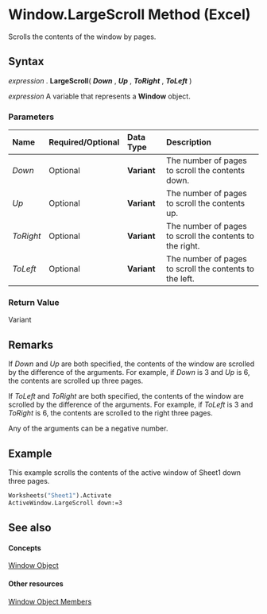 
# Window.LargeScroll Method (Excel)

Scrolls the contents of the window by pages.


## Syntax

 _expression_ . **LargeScroll**( **_Down_** , **_Up_** , **_ToRight_** , **_ToLeft_** )

 _expression_ A variable that represents a **Window** object.


### Parameters



|**Name**|**Required/Optional**|**Data Type**|**Description**|
|:-----|:-----|:-----|:-----|
| _Down_|Optional| **Variant**|The number of pages to scroll the contents down.|
| _Up_|Optional| **Variant**|The number of pages to scroll the contents up.|
| _ToRight_|Optional| **Variant**|The number of pages to scroll the contents to the right.|
| _ToLeft_|Optional| **Variant**|The number of pages to scroll the contents to the left.|

### Return Value

Variant


## Remarks

If  _Down_ and _Up_ are both specified, the contents of the window are scrolled by the difference of the arguments. For example, if _Down_ is 3 and _Up_ is 6, the contents are scrolled up three pages.

If  _ToLeft_ and _ToRight_ are both specified, the contents of the window are scrolled by the difference of the arguments. For example, if _ToLeft_ is 3 and _ToRight_ is 6, the contents are scrolled to the right three pages.

Any of the arguments can be a negative number.


## Example

This example scrolls the contents of the active window of Sheet1 down three pages.


```vb
Worksheets("Sheet1").Activate 
ActiveWindow.LargeScroll down:=3
```


## See also


#### Concepts


[Window Object](8591b1ad-76f8-14e2-9120-406b65093f5a.md)
#### Other resources


[Window Object Members](f11db427-24a4-041c-2fd5-03ce73ae6c16.md)
